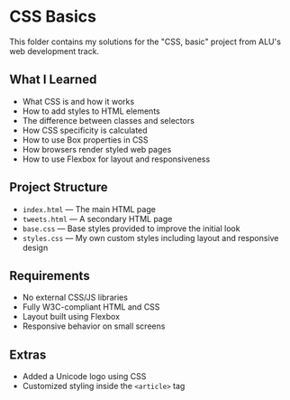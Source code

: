 # CSS Basics

This folder contains my solutions for the "CSS, basic" project from ALU's web development track.

## What I Learned

- What CSS is and how it works
- How to add styles to HTML elements
- The difference between classes and selectors
- How CSS specificity is calculated
- How to use Box properties in CSS
- How browsers render styled web pages
- How to use Flexbox for layout and responsiveness

## Project Structure

- `index.html` — The main HTML page
- `tweets.html` — A secondary HTML page
- `base.css` — Base styles provided to improve the initial look
- `styles.css` — My own custom styles including layout and responsive design

## Requirements

- No external CSS/JS libraries
- Fully W3C-compliant HTML and CSS
- Layout built using Flexbox
- Responsive behavior on small screens

## Extras

- Added a Unicode logo using CSS
- Customized styling inside the `<article>` tag
